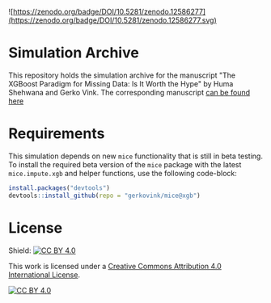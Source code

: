 ![https://zenodo.org/badge/DOI/10.5281/zenodo.12586277](https://zenodo.org/badge/DOI/10.5281/zenodo.12586277.svg)

# Simulation Archive
This repository holds the simulation archive for the manuscript "The XGBoost Paradigm for Missing Data: Is It Worth the Hype" by Huma Shehwana and Gerko Vink. The corresponding manuscript [can be found here](https:/www.gerkovink.com/xgbpaper)

# Requirements
This simulation depends on new `mice` functionality that is still in beta testing. To install the required beta version of the `mice` package with the latest `mice.impute.xgb` and helper functions, use the following code-block:

``` r
install.packages("devtools")
devtools::install_github(repo = "gerkovink/mice@xgb")
```

# License
Shield: [![CC BY 4.0][cc-by-shield]][cc-by]

This work is licensed under a
[Creative Commons Attribution 4.0 International License][cc-by].

[![CC BY 4.0][cc-by-image]][cc-by]

[cc-by]: http://creativecommons.org/licenses/by/4.0/
[cc-by-image]: https://i.creativecommons.org/l/by/4.0/88x31.png
[cc-by-shield]: https://img.shields.io/badge/License-CC%20BY%204.0-lightgrey.svg
